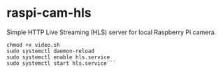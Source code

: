 # raspi-cam-hls
Simple HTTP Live Streaming (HLS) server for local Raspberry Pi camera.


```sudo chmod 644 /lib/systemd/system/hls.service
chmod +x video.sh
sudo systemctl daemon-reload
sudo systemctl enable hls.service
sudo systemctl start hls.service```
